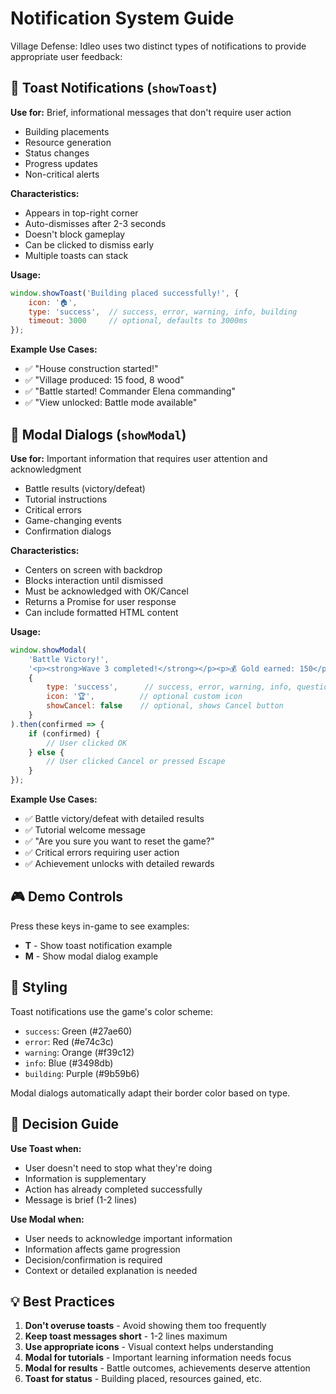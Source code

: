 # Notification System Guide

Village Defense: Idleo uses two distinct types of notifications to provide appropriate user feedback:

## 🍞 Toast Notifications (`showToast`)

**Use for:** Brief, informational messages that don't require user action
- Building placements
- Resource generation
- Status changes
- Progress updates
- Non-critical alerts

**Characteristics:**
- Appears in top-right corner
- Auto-dismisses after 2-3 seconds
- Doesn't block gameplay
- Can be clicked to dismiss early
- Multiple toasts can stack

**Usage:**
```javascript
window.showToast('Building placed successfully!', {
    icon: '🏠',
    type: 'success',  // success, error, warning, info, building
    timeout: 3000     // optional, defaults to 3000ms
});
```

**Example Use Cases:**
- ✅ "House construction started!" 
- ✅ "Village produced: 15 food, 8 wood"
- ✅ "Battle started! Commander Elena commanding"
- ✅ "View unlocked: Battle mode available"

## 📢 Modal Dialogs (`showModal`)

**Use for:** Important information that requires user attention and acknowledgment
- Battle results (victory/defeat)
- Tutorial instructions
- Critical errors
- Game-changing events
- Confirmation dialogs

**Characteristics:**
- Centers on screen with backdrop
- Blocks interaction until dismissed
- Must be acknowledged with OK/Cancel
- Returns a Promise for user response
- Can include formatted HTML content

**Usage:**
```javascript
window.showModal(
    'Battle Victory!',
    '<p><strong>Wave 3 completed!</strong></p><p>💰 Gold earned: 150</p>',
    { 
        type: 'success',      // success, error, warning, info, question
        icon: '🏆',          // optional custom icon
        showCancel: false    // optional, shows Cancel button
    }
).then(confirmed => {
    if (confirmed) {
        // User clicked OK
    } else {
        // User clicked Cancel or pressed Escape
    }
});
```

**Example Use Cases:**
- ✅ Battle victory/defeat with detailed results
- ✅ Tutorial welcome message
- ✅ "Are you sure you want to reset the game?"
- ✅ Critical errors requiring user action
- ✅ Achievement unlocks with detailed rewards

## 🎮 Demo Controls

Press these keys in-game to see examples:
- **T** - Show toast notification example
- **M** - Show modal dialog example

## 🎨 Styling

Toast notifications use the game's color scheme:
- `success`: Green (#27ae60)
- `error`: Red (#e74c3c) 
- `warning`: Orange (#f39c12)
- `info`: Blue (#3498db)
- `building`: Purple (#9b59b6)

Modal dialogs automatically adapt their border color based on type.

## 🧠 Decision Guide

**Use Toast when:**
- User doesn't need to stop what they're doing
- Information is supplementary
- Action has already completed successfully
- Message is brief (1-2 lines)

**Use Modal when:**
- User needs to acknowledge important information
- Information affects game progression
- Decision/confirmation is required
- Context or detailed explanation is needed

## 💡 Best Practices

1. **Don't overuse toasts** - Avoid showing them too frequently
2. **Keep toast messages short** - 1-2 lines maximum
3. **Use appropriate icons** - Visual context helps understanding
4. **Modal for tutorials** - Important learning information needs focus
5. **Modal for results** - Battle outcomes, achievements deserve attention
6. **Toast for status** - Building placed, resources gained, etc.
